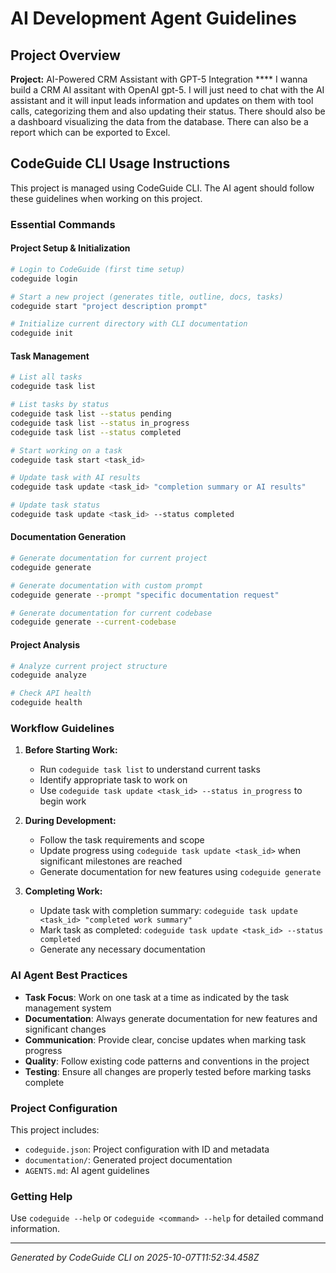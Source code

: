 # AI Development Agent Guidelines

## Project Overview
**Project:** AI-Powered CRM Assistant with GPT-5 Integration
**** I wanna build a CRM AI assitant with OpenAI gpt-5. I will just need to chat with the AI assistant and it will input leads information and updates on them with tool calls, categorizing them and also updating their status. There should also be a dashboard visualizing the data from the database. There can also be a report which can be exported to Excel.

## CodeGuide CLI Usage Instructions

This project is managed using CodeGuide CLI. The AI agent should follow these guidelines when working on this project.

### Essential Commands

#### Project Setup & Initialization
```bash
# Login to CodeGuide (first time setup)
codeguide login

# Start a new project (generates title, outline, docs, tasks)
codeguide start "project description prompt"

# Initialize current directory with CLI documentation
codeguide init
```

#### Task Management
```bash
# List all tasks
codeguide task list

# List tasks by status
codeguide task list --status pending
codeguide task list --status in_progress
codeguide task list --status completed

# Start working on a task
codeguide task start <task_id>

# Update task with AI results
codeguide task update <task_id> "completion summary or AI results"

# Update task status
codeguide task update <task_id> --status completed
```

#### Documentation Generation
```bash
# Generate documentation for current project
codeguide generate

# Generate documentation with custom prompt
codeguide generate --prompt "specific documentation request"

# Generate documentation for current codebase
codeguide generate --current-codebase
```

#### Project Analysis
```bash
# Analyze current project structure
codeguide analyze

# Check API health
codeguide health
```

### Workflow Guidelines

1. **Before Starting Work:**
   - Run `codeguide task list` to understand current tasks
   - Identify appropriate task to work on
   - Use `codeguide task update <task_id> --status in_progress` to begin work

2. **During Development:**
   - Follow the task requirements and scope
   - Update progress using `codeguide task update <task_id>` when significant milestones are reached
   - Generate documentation for new features using `codeguide generate`

3. **Completing Work:**
   - Update task with completion summary: `codeguide task update <task_id> "completed work summary"`
   - Mark task as completed: `codeguide task update <task_id> --status completed`
   - Generate any necessary documentation

### AI Agent Best Practices

- **Task Focus**: Work on one task at a time as indicated by the task management system
- **Documentation**: Always generate documentation for new features and significant changes
- **Communication**: Provide clear, concise updates when marking task progress
- **Quality**: Follow existing code patterns and conventions in the project
- **Testing**: Ensure all changes are properly tested before marking tasks complete

### Project Configuration
This project includes:
- `codeguide.json`: Project configuration with ID and metadata
- `documentation/`: Generated project documentation
- `AGENTS.md`: AI agent guidelines

### Getting Help
Use `codeguide --help` or `codeguide <command> --help` for detailed command information.

---
*Generated by CodeGuide CLI on 2025-10-07T11:52:34.458Z*

